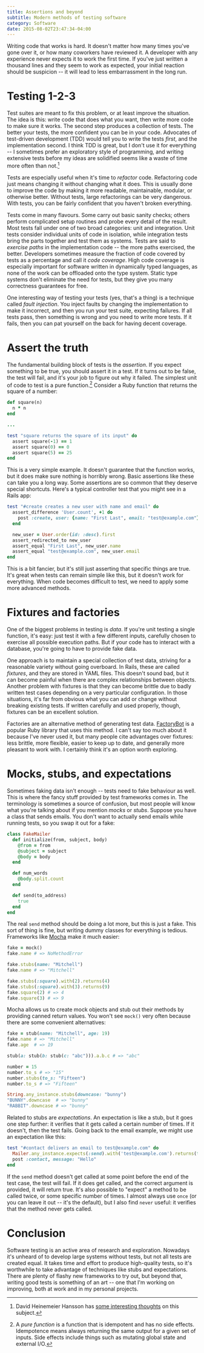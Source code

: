 ```yaml
---
title: Assertions and beyond
subtitle: Modern methods of testing software
category: Software
date: 2015-08-02T23:47:34-04:00
---
```


Writing code that works is hard. It doesn't matter how many times you've gone over it, or how many coworkers have reviewed it. A developer with any experience never expects it to work the first time. If you've just written a thousand lines and they seem to work as expected, your initial reaction should be suspicion -- it will lead to less embarrassment in the long run.

# Testing 1-2-3

Test suites are meant to fix this problem, or at least improve the situation. The idea is this: write code that does what you want, then write more code to make sure it works. The second step produces a collection of tests. The better your tests, the more confident you can be in your code. Advocates of test-driven development (TDD) would tell you to write the tests _first_, and the implementation second. I think TDD is great, but I don't use it for everything -- I sometimes prefer an exploratory style of programming, and writing extensive tests before my ideas are solidified seems like a waste of time more often than not.[^1]

Tests are especially useful when it's time to <dfn>refactor</dfn> code. Refactoring code just means changing it without changing what it does. This is usually done to improve the code by making it more readable, maintainable, modular, or otherwise better. Without tests, large refactorings can be very dangerous. With tests, you can be fairly confident that you haven't broken everything.

Tests come in many flavours. Some carry out basic sanity checks; others perform complicated setup routines and probe every detail of the result. Most tests fall under one of two broad categories: unit and integration. Unit tests consider individual units of code in isolation, while integration tests bring the parts together and test them as systems. Tests are said to <dfn>exercise paths</dfn> in the implementation code -- the more paths exercised, the better. Developers sometimes measure the fraction of code covered by tests as a percentage and call it <dfn>code coverage</dfn>. High code coverage is especially important for software written in dynamically typed languages, as none of the work can be offloaded onto the type system. Static type systems don't eliminate the need for tests, but they give you many correctness guarantees for free.

One interesting way of testing your tests (yes, that's a thing) is a technique called <dfn>fault injection</dfn>. You inject faults by changing the implementation to make it incorrect, and then you run your test suite, expecting failures. If all tests pass, then something is wrong and you need to write more tests. If it fails, then you can pat yourself on the back for having decent coverage.

# Assert the truth

The fundamental building block of tests is the <dfn>assertion</dfn>. If you expect something to be true, you should assert it in a test. If it turns out to be false, the test will fail, and it's your job to figure out why it failed. The simplest unit of code to test is a pure function.[^2] Consider a Ruby function that returns the square of a number:

```ruby
def square(n)
  n * n
end

...

test "square returns the square of its input" do
  assert square(-1) == 1
  assert square(0) == 0
  assert square(5) == 25
end
```

This is a very simple example. It doesn't guarantee that the function works, but it does make sure nothing is horribly wrong. Basic assertions like these can take you a long way. Some assertions are so common that they deserve special shortcuts. Here's a typical controller test that you might see in a Rails app:

```ruby
test "#create creates a new user with name and email" do
  assert_difference 'User.count', +1 do
    post :create, user: {name: "First Last", email: "test@example.com"}
  end

  new_user = User.order(id: :desc).first
  assert_redirected_to new_user
  assert_equal "First Last", new_user.name
  assert_equal "test@example.com", new_user.email
end
```

This is a bit fancier, but it's still just asserting that specific things are true. It's great when tests can remain simple like this, but it doesn't work for everything. When code becomes difficult to test, we need to apply some more advanced methods.

# Fixtures and factories

One of the biggest problems in testing is _data_. If you're unit testing a single function, it's easy: just test it with a few different inputs, carefully chosen to exercise all possible execution paths. But if your code has to interact with a database, you're going to have to provide fake data.

One approach is to maintain a special collection of test data, striving for a reasonable variety without going overboard. In Rails, these are called <dfn>fixtures</dfn>, and they are stored in YAML files. This doesn't sound bad, but it can become painful when there are complex relationships between objects. Another problem with fixtures is that they can become brittle due to badly written test cases depending on a very particular configuration. In those situations, it's far from obvious what you can add or change without breaking existing tests. If written carefully and used properly, though, fixtures can be an excellent solution.

Factories are an alternative method of generating test data. [FactoryBot][fb] is a popular Ruby library that uses this method. I can't say too much about it because I've never used it, but many people cite advantages over fixtures: less brittle, more flexible, easier to keep up to date, and generally more pleasant to work with. I certainly think it's an option worth exploring.

# Mocks, stubs, and expectations

Sometimes faking data isn't enough -- tests need to fake behaviour as well. This is where the fancy stuff provided by test frameworks comes in. The terminology is sometimes a source of confusion, but most people will know what you're talking about if you mention <dfn>mocks</dfn> or <dfn>stubs</dfn>. Suppose you have a class that sends emails. You don't want to actually send emails while running tests, so you swap it out for a fake:

```ruby
class FakeMailer
  def initialize(from, subject, body)
    @from = from
    @subject = subject
    @body = body
  end

  def num_words
    @body.split.count
  end

  def send(to_address)
    true
  end
end
```

The real `send` method should be doing a lot more, but this is just a fake. This sort of thing is fine, but writing dummy classes for everything is tedious. Frameworks like [Mocha][mocha] make it much easier:

```ruby
fake = mock()
fake.name # => NoMethodError

fake.stubs(name: "Mitchell")
fake.name # => "Mitchell"

fake.stubs(:square).with(2).returns(4)
fake.stubs(:square).with(3).returns(9)
fake.square(2) # => 4
fake.square(3) # => 9
```

Mocha allows us to create mock objects and stub out their methods by providing canned return values. You won't see `mock()` very often because there are some convenient alternatives:

```ruby
fake = stub(name: "Mitchell", age: 19)
fake.name # => "Mitchell"
fake.age  # => 19

stub(a: stub(b: stub(c: "abc"))).a.b.c # => "abc"

number = 15
number.to_s # => "15"
number.stubs(to_s: "Fifteen")
number.to_s # => "Fifteen"

String.any_instance.stubs(downcase: "bunny")
"BUNNY".downcase  # => "bunny"
"RABBIT".downcase # => "bunny"
```

Related to stubs are <dfn>expectations</dfn>. An expectation is like a stub, but it goes one step further: it verifies that it gets called a certain number of times. If it doesn't, then the test fails. Going back to the email example, we might use an expectation like this:

```ruby
test "#contact delivers an email to test@example.com" do
  Mailer.any_instance.expects(:send).with('test@example.com').returns(true).once
  post :contact, message: "Hello"
end
```

If the `send` method doesn't get called at some point before the end of the test case, the test will fail. If it does get called, and the correct argument is provided, it will return true. It's also possible to "expect" a method to be called twice, or some specific number of times. I almost always use `once` (or you can leave it out -- it's the default), but I also find `never` useful: it verifies that the method never gets called.

# Conclusion

Software testing is an active area of research and exploration. Nowadays it's unheard of to develop large systems without tests, but not all tests are created equal. It takes time and effort to produce high-quality tests, so it's worthwhile to take advantage of techniques like stubs and expectations. There are plenty of flashy new frameworks to try out, but beyond that, writing good tests is something of an art -- one that I'm working on improving, both at work and in my personal projects.

[^1]: David Heinemeier Hansson has [some interesting thoughts][tdd] on this subject.

[^2]: A <dfn>pure function</dfn> is a function that is idempotent and has no side effects. Idempotence means always returning the same output for a given set of inputs. Side effects include things such as  mutating global state and external I/O.

[tdd]: https://dhh.dk/2014/tdd-is-dead-long-live-testing.html
[fb]: https://github.com/thoughtbot/factory_bot
[mocha]: https://github.com/freerange/mocha
